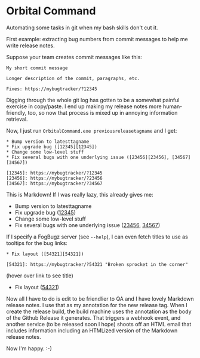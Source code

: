 # Orbital Command

Automating some tasks in git when my bash skills don't cut it.

First example: extracting bug numbers from commit messages to help
me write release notes.

Suppose your team creates commit messages like this:

    My short commit message
    
    Longer description of the commit, paragraphs, etc.
    
    Fixes: https://mybugtracker/?12345

Digging through the whole git log has gotten to be a somewhat painful
exercise in copy/paste. I end up making my release notes more
human-friendly, too, so now that process is mixed up in annoying
information retrieval.

Now, I just run `OrbitalCommand.exe previousreleasetagname` and I get:

    * Bump version to latesttagname
    * Fix upgrade bug ([12345][12345])
    * Change some low-level stuff
    * Fix several bugs with one underlying issue ([23456][23456], [34567][34567])
    
    [12345]: https://mybugtracker/?12345
    [23456]: https://mybugtracker/?23456
    [34567]: https://mybugtracker/?34567

This is Markdown! If I was really lazy, this already gives me:

* Bump version to latesttagname
* Fix upgrade bug ([12345][12345])
* Change some low-level stuff
* Fix several bugs with one underlying issue ([23456][23456], [34567][34567])

[12345]: https://mybugtracker/?12345
[23456]: https://mybugtracker/?23456
[34567]: https://mybugtracker/?34567

If I specify a FogBugz server (see `--help`), I can even fetch titles to use as
tooltips for the bug links:

    * Fix layout ([54321][54321])
    
    [54321]: https://mybugtracker/?54321 "Broken sprocket in the corner"

(hover over link to see title)

* Fix layout ([54321][54321])

[54321]: https://mybugtracker/?54321 "Broken sprocket in the corner"

Now all I have to do is edit to be friendlier to QA and I have lovely Markdown
release notes. I use that as my annotation for the new release tag. When
I create the release build, the build machine uses the annotation as the body of
the Github Release it generates. That triggers a webhook event, and another
service (to be released soon I hope) shoots off an HTML email that includes
information including an HTMLized version of the Markdown release notes.

Now I'm happy. :-)
